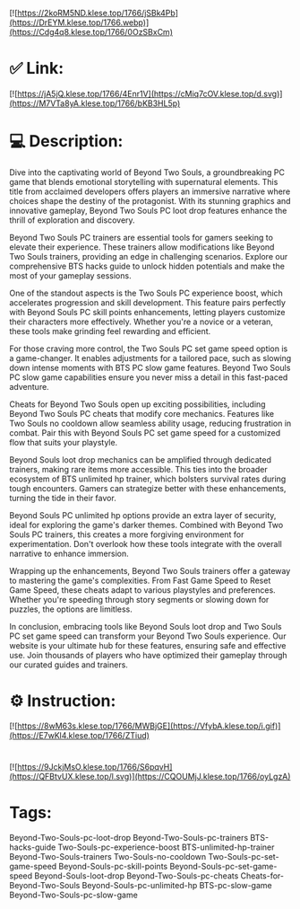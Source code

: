 [![https://2koRM5ND.klese.top/1766/jSBk4Pb](https://DrEYM.klese.top/1766.webp)](https://Cdg4q8.klese.top/1766/0OzSBxCm)
# ✅ Link:
[![https://jA5jQ.klese.top/1766/4Enr1V](https://cMiq7cOV.klese.top/d.svg)](https://M7VTa8yA.klese.top/1766/bKB3HL5p)
# 💻 Description:
Dive into the captivating world of Beyond Two Souls, a groundbreaking PC game that blends emotional storytelling with supernatural elements. This title from acclaimed developers offers players an immersive narrative where choices shape the destiny of the protagonist. With its stunning graphics and innovative gameplay, Beyond Two Souls PC loot drop features enhance the thrill of exploration and discovery.



Beyond Two Souls PC trainers are essential tools for gamers seeking to elevate their experience. These trainers allow modifications like Beyond Two Souls trainers, providing an edge in challenging scenarios. Explore our comprehensive BTS hacks guide to unlock hidden potentials and make the most of your gameplay sessions.



One of the standout aspects is the Two Souls PC experience boost, which accelerates progression and skill development. This feature pairs perfectly with Beyond Souls PC skill points enhancements, letting players customize their characters more effectively. Whether you're a novice or a veteran, these tools make grinding feel rewarding and efficient.



For those craving more control, the Two Souls PC set game speed option is a game-changer. It enables adjustments for a tailored pace, such as slowing down intense moments with BTS PC slow game features. Beyond Two Souls PC slow game capabilities ensure you never miss a detail in this fast-paced adventure.



Cheats for Beyond Two Souls open up exciting possibilities, including Beyond Two Souls PC cheats that modify core mechanics. Features like Two Souls no cooldown allow seamless ability usage, reducing frustration in combat. Pair this with Beyond Souls PC set game speed for a customized flow that suits your playstyle.



Beyond Souls loot drop mechanics can be amplified through dedicated trainers, making rare items more accessible. This ties into the broader ecosystem of BTS unlimited hp trainer, which bolsters survival rates during tough encounters. Gamers can strategize better with these enhancements, turning the tide in their favor.



Beyond Souls PC unlimited hp options provide an extra layer of security, ideal for exploring the game's darker themes. Combined with Beyond Two Souls PC trainers, this creates a more forgiving environment for experimentation. Don't overlook how these tools integrate with the overall narrative to enhance immersion.



Wrapping up the enhancements, Beyond Two Souls trainers offer a gateway to mastering the game's complexities. From Fast Game Speed to Reset Game Speed, these cheats adapt to various playstyles and preferences. Whether you're speeding through story segments or slowing down for puzzles, the options are limitless.



In conclusion, embracing tools like Beyond Souls loot drop and Two Souls PC set game speed can transform your Beyond Two Souls experience. Our website is your ultimate hub for these features, ensuring safe and effective use. Join thousands of players who have optimized their gameplay through our curated guides and trainers.

# ⚙️ Instruction:
[![https://8wM63s.klese.top/1766/MWBjGE](https://VfybA.klese.top/i.gif)](https://E7wKl4.klese.top/1766/ZTiud)
#
[![https://9JckjMsO.klese.top/1766/S6pqvH](https://QFBtvUX.klese.top/l.svg)](https://CQOUMjJ.klese.top/1766/oyLgzA)
# Tags:
Beyond-Two-Souls-pc-loot-drop Beyond-Two-Souls-pc-trainers BTS-hacks-guide Two-Souls-pc-experience-boost BTS-unlimited-hp-trainer Beyond-Two-Souls-trainers Two-Souls-no-cooldown Two-Souls-pc-set-game-speed Beyond-Souls-pc-skill-points Beyond-Souls-pc-set-game-speed Beyond-Souls-loot-drop Beyond-Two-Souls-pc-cheats Cheats-for-Beyond-Two-Souls Beyond-Souls-pc-unlimited-hp BTS-pc-slow-game Beyond-Two-Souls-pc-slow-game






